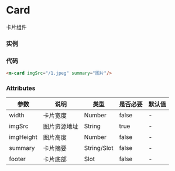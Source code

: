 # Card
卡片组件

### 实例
<m-card imgSrc="/1.jpeg" summary="图片"/>

### 代码
```html
<m-card imgSrc="/1.jpeg" summary="图片"/>
```


### Attributes
| 参数 | 说明 | 类型 | 是否必要 | 默认值 |
| ---  | ---  | --- |   ---   |  ---   |
| width | 卡片宽度 | Number | false | - |
| imgSrc | 图片资源地址 | String | true | - |
| imgHeight | 图片高度 | Number | false | - |
| summary | 卡片摘要 | String/Slot | false | - |
| footer | 卡片底部 | Slot | false | - |  